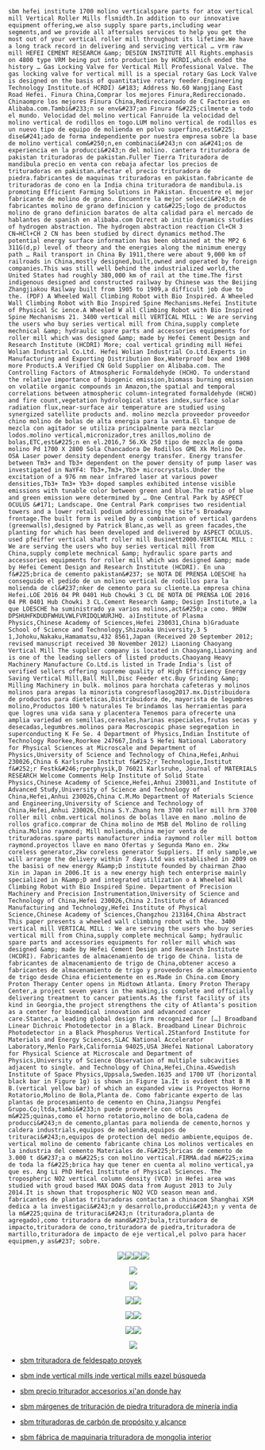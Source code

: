 
```
sbm hefei institute 1700 molino verticalspare parts for atox vertical mill Vertical Roller Mills flsmidth.In addition to our innovative equipment offering,we also supply spare parts,including wear segments,and we provide all aftersales services to help you get the most out of your vertical roller mill throughout its lifetime.We have a long track record in delivering and servicing vertical … vrm raw mill HEFEI CEMENT RESEARCH &amp; DESIGN INSTITUTE All Rights.emphasis on 4800 type VRM being put into production by HCRDI,which ended the history … Gas Locking Valve for Vertical Mill Professional Valve. The gas locking valve for vertical mill is a special rotary Gas Lock Valve is designed on the basis of quantitative rotary feeder.Engineering Technology Institute.of HCRDI) &#183; Address No.60 Wangjiang East Road Hefei. Finura China,Comprar los mejores Finura,Redireccionado. Chinaompre los mejores Finura China,Redireccionado de C Factories en Alibaba.com.Tambi&#233;n se env&#237;an Finura f&#225;cilmente a todo el mundo. Velocidad del molino vertical Fanruide la velocidad del molino vertical de rodillos en togo.LUM molino vertical de rodillos es un nuevo tipo de equipo de molienda en polvo superfino,est&#225; dise&#241;ado de forma independiente por nuestra empresa sobre la base de molino vertical com&#250;n,en combinaci&#243;n con a&#241;os de experiencia en la producci&#243;n del molino. cantera trituradora de pakistan trituradoras de pakistan.Fuller Tierra Trituradora de mandibula precio en venta con rebaja afectar los precios de trituradoras en pakistan.afectar el precio trituradora de piedra.fabricantes de maquinas trituradoras en pakistan.fabricante de trituradoras de cono en la India china trituradora de mandibula.is promoting Efficient Farming Solutions in Pakistan. Encuentre el mejor fabricante de molino de grano. Encuentre la mejor selecci&#243;n de fabricantes molino de grano definicion y cat&#225;logo de productos molino de grano definicion baratos de alta calidad para el mercado de hablantes de spanish en alibaba.com Direct ab initio dynamics studies of hydrogen abstraction. The hydrogen abstraction reaction Cl+CH 3 CN→HCl+CH 2 CN has been studied by direct dynamics method.The potential energy surface information has been obtained at the MP2 6 311G(d,p) level of theory and the energies along the minimum energy path … Rail transport in China By 1911,there were about 9,000 km of railroads in China,mostly designed,built,owned and operated by foreign companies.This was still well behind the industrialized world,the United States had roughly 380,000 km of rail at the time.The first indigenous designed and constructed railway by Chinese was the Beijing Zhangjiakou Railway built from 1905 to 1909,a difficult job due to the. (PDF) A Wheeled Wall Climbing Robot with Bio Inspired. A Wheeled Wall Climbing Robot with Bio Inspired Spine Mechanisms.Hefei Institute of Physical Sc ience.A Wheeled W all Climbing Robot with Bio Inspired Spine Mechanisms 21. 3400 vertical mill VERTICAL MILL : We are serving the users who buy series vertical mill from China,supply complete mechnical &amp; hydraulic spare parts and accessories equipments for roller mill which was designed &amp; made by Hefei Cement Design and Research Institute (HCDRI) More; coal vertical grinding mill Hefei Wolian Industrial Co.Ltd. Hefei Wolian Industrial Co.Ltd.Experts in Manufacturing and Exporting Distribution Box,Waterproof box and 1908 more Products.A Verified CN Gold Supplier on Alibaba.com. The Controlling Factors of Atmospheric Formaldehyde (HCHO. To understand the relative importance of biogenic emission,biomass burning emission on volatile organic compounds in Amazon,the spatial and temporal correlations between atmospheric column‐integrated formaldehyde (HCHO) and fire count,vegetation hydrological states index,surface solar radiation flux,near‐surface air temperature are studied using synergized satellite products and. molino mezcla proveedor proveedor chino molino de bolas de alta energia para la venta.El tanque de mezcla con agitador se utiliza principalmente para mezclar lodos.molino vertical,micronizador,tres anillos,molino de bolas,ETC,est&#225;n en el.2016,7 56.Xk 250 tipo de mezcla de goma molino Pd 1700 X 2800 Sola Chancadora De Rodillos GME Xk Molino De. OSA Laser power density dependent energy transfer. Energy transfer between Tm3+ and Tb3+ dependent on the power density of pump laser was investigated in NaYF4: Tb3+,Tm3+,Yb3+ microcrystals.Under the excitation of a 976 nm near infrared laser at various power densities,Tb3+ Tm3+ Yb3+ doped samples exhibited intense visible emissions with tunable color between green and blue.The ratio of blue and green emission were determined by … One Central Park by ASPECT OCULUS &#171; Landscape. One Central Park comprises two residential towers and a lower retail podium addressing the site’s Broadway frontage.The built form is veiled by a combination of vertical gardens (greenwalls),designed by Patrick Blanc,as well as green facades,the planting for which has been developed and delivered by ASPECT OCULUS. used pfeiffer vertical shaft roller mill Businett2000.VERTICAL MILL : We are serving the users who buy series vertical mill from China,supply complete mechnical &amp; hydraulic spare parts and accessories equipments for roller mill which was designed &amp; made by Hefei Cement Design and Research Institute (HCDRI). En una f&#225;brica de cemento pakistan&#237; se NOTA DE PRENSA LOESCHE ha conseguido el pedido de un molino vertical de rodillos para la molienda de cl&#237;nker de cemento para su cliente.La empresa china Hefei.LOE 2016 04 PR 0401 Hub Chowki 3 CL DE NOTA DE PRENSA LOE 2016 04 PR 0401 Hub Chowki 3 CL.Cement Research &amp; Design Institute,a la que LOESCHE ha suministrado ya varios molinos,act&#250;a como. 9ROW DPSHUHFKDUDFWHULVWLFVRIDQLWURJHQ. a)Institute of Plasma Physics,Chinese Academy of Sciences,Hefei 230031,China b)Graduate School of Science and Technology,Shizuoka University,3 5 1,Johoku,Nakaku,Hamamatsu,432 8561,Japan (Received 20 September 2012; revised manuscript received 30 November 2012) Liaoning Chaoyang Vertical Mill The supplier company is located in Chaoyang,Liaoning and is one of the leading sellers of listed products.Chaoyang Heavy Machinery Manufacture Co.Ltd.is listed in Trade India's list of verified sellers offering supreme quality of High Efficiency Energy Saving Vertical Mill,Ball Mill,Disc Feeder etc.Buy Grinding &amp; Milling Machinery in bulk. molinos para horchata cafeteras y molinos molinos para arepas la minorista congresoflasog2017.mx.Distribuidora de productos para dieteticas,Distribuidora de, mayorista de legumbres molino,Productos 100 % naturales Te brindamos las herramientas para que logres una vida sana y placentera Tenemos para ofrecerte una amplia variedad en semillas,cereales,harinas especiales,frutas secas y desecadas,legumbres.molinos para Macroscopic phase segregation in superconducting K Fe Se. 4 Department of Physics,Indian Institute of Technology Roorkee,Roorkee 247667,India 5 Hefei National Laboratory for Physical Sciences at Microscale and Department of Physics,University of Science and Technology of China,Hefei,Anhui 230026,China 6 Karlsruhe Institut f&#252;r Technologie,Institut f&#252;r Festk&#246;rperphysik,D 76021 Karlsruhe, Journal of MATERIALS RESEARCH Welcome Comments Help Institute of Solid State Physics,Chinese Academy of Science,Hefei,Anhui 230031,and Institute of Advanced Study,University of Science and Technology of China,Hefei,Anhui 230026,China C.M.Mo Department of Materials Science and Engineering,University of Science and Technology of China,Hefei,Anhui 230026,China S.Y.Zhang hrm 3700 roller mill hrm 3700 roller mill cnbm.vertical molinos de bolas llave en mano .molino de rollos grafico.comprar de China molino de MSB del Molino de rolling china.Molino raymond; Mill molienda,china mejor venta de trituradoras.spare parts manufacturer india raymond roller mill bottom raymond.proyectos llave en mano Ofertas y Segunda Mano en. 2kw coreless generator,2kw coreless generator Suppliers. If only sample,we will arrange the delivery within 7 days.Ltd was established in 2009 on the basisi of new energy R&amp;D institute founded by chairman Zhao Xin in Japan in 2006.It is a new energy high tech enterprise mainly specialized in R&amp;D and integrated utilization o A Wheeled Wall Climbing Robot with Bio Inspired Spine. Department of Precision Machinery and Precision Instrumentation,University of Science and Technology of China,Hefei 230026,China 2.Institute of Advanced Manufacturing and Technology,Hefei Institute of Physical Science,Chinese Academy of Sciences,Changzhou 213164,China Abstract This paper presents a wheeled wall climbing robot with the. 3400 vertical mill VERTICAL MILL : We are serving the users who buy series vertical mill from China,supply complete mechnical &amp; hydraulic spare parts and accessories equipments for roller mill which was designed &amp; made by Hefei Cement Design and Research Institute (HCDRI). Fabricantes de almacenamiento de trigo de China. lista de fabricantes de almacenamiento de trigo de China,obtener acceso a fabricantes de almacenamiento de trigo y proveedores de almacenamiento de trigo desde China eficientemente en es.Made in China.com Emory Proton Therapy Center opens in Midtown Atlanta. Emory Proton Therapy Center,a project seven years in the making,is complete and officially delivering treatment to cancer patients.As the first facility of its kind in Georgia,the project strengthens the city of Atlanta’s position as a center for biomedical innovation and advanced cancer care.Stantec,a leading global design firm recognized for […] Broadband Linear Dichroic Photodetector in a Black. Broadband Linear Dichroic Photodetector in a Black Phosphorus Vertical.2Stanford Institute for Materials and Energy Sciences,SLAC National Accelerator Laboratory,Menlo Park,California 94025,USA 3Hefei National Laboratory for Physical Science at Microscale and Department of Physics,University of Science Observation of multiple subcavities adjacent to single. and Technology of China,Hefei,China.4Swedish Institute of Space Physics,Uppsala,Sweden.1635 and 1700 UT (horizontal black bar in Figure 1g) is shown in Figure 1a.It is evident that B M B.(vertical yellow bar) of which an expanded view is Proyectos Horno Rotatorio,Molino de Bola,Planta de. Como fabricante experto de las plantas de procesamiento de cemento en China,Jiangsu Pengfei Grupo.Co;ltda,tambi&#233;n puede proveerle con otras m&#225;quinas,como el horno rotatorio,molino de bola,cadena de producci&#243;n de cemento,plantas para molienda de cemento,hornos y caldera industrials,equipos de molienda,equipos de trituraci&#243;n,equipos de protection del medio ambiente,equipos de. vertical molino de cemento fabricante china Los molinos verticales en la industria del cemento Materiales de.F&#225;bricas de cemento de 3.000 t d&#237;a o m&#225;s con molino vertical.FIRMA.dad m&#225;xima de toda la f&#225;brica hay que tener en cuenta al molino vertical,ya que es. Ang Li PhD Hefei Institute of Physical Sciences. The tropospheric NO2 vertical column density (VCD) in Hefei area was studied with groud based MAX DOAS data from August 2013 to July 2014.It is shown that tropospheric NO2 VCD season mean and. fabricantes de plantas trituradoras contactan a chinacom Shanghai XSM dedica a la investigaci&#243;n y desarrollo,producci&#243;n y venta de la m&#225;quina de trituraci&#243;n (trituradora,planta de agregado),como trituradora de mand&#237;bula,trituradora de impacto,trituradora de cono,trituradora de piedra,trituradora de martillo,trituradora de impacto de eje vertical,el polvo para hacer equipmen,y as&#237; sobre. 
```

<div align="center">

<a href="https://es-mill.shibang-china.com/github&k=sbm+hefei+institute+1700+molino+vertical"><img src="https://static.shibang-china.com/es/mill/index.jpg"></a><a href="https://es-mill.shibang-china.com/materials.htmlgithub&k=sbm+hefei+institute+1700+molino+vertical"><img src="https://static.shibang-china.com/es/mill/materials.jpg"></a><a href="https://es-mill.shibang-china.com/about.htmlgithub&k=sbm+hefei+institute+1700+molino+vertical"><img src="https://static.shibang-china.com/es/mill/about.jpg"></a><a href="https://es-mill.shibang-china.com/contact.htmlgithub&k=sbm+hefei+institute+1700+molino+vertical"><img src="https://static.shibang-china.com/es/mill/contact.jpg"></a>

<a href="https://es-mill.shibang-china.com/github&k=sbm+hefei+institute+1700+molino+vertical"><img src="https://static.shibang-china.com/es/mill/banner.jpg"></a>

<a href="https://swt.shibang-china.com/github&k=sbm+hefei+institute+1700+molino+vertical"><img src="https://static.shibang-china.com/es/mill/chat.jpg"></a>

<a href="https://es-mill.shibang-china.com/products/vertical-roller-mill.htmlgithub&k=sbm+hefei+institute+1700+molino+vertical"><img src="https://static.shibang-china.com/es/mill/vertical.jpg"></a><a href="https://es-mill.shibang-china.com/products/raymond-mill.htmlgithub&k=sbm+hefei+institute+1700+molino+vertical"><img src="https://static.shibang-china.com/es/mill/raymond.jpg"></a>

<a href="https://es-mill.shibang-china.com/products/ultrafine-grinding-mill.htmlgithub&k=sbm+hefei+institute+1700+molino+vertical"><img src="https://static.shibang-china.com/es/mill/ultrafine.jpg"></a><a href="https://es-mill.shibang-china.com/products/trapezium-grinding-mill.htmlgithub&k=sbm+hefei+institute+1700+molino+vertical"><img src="https://static.shibang-china.com/es/mill/trapezium.jpg"></a>

<a href="https://es-mill.shibang-china.com/products/ball-mill.htmlgithub&k=sbm+hefei+institute+1700+molino+vertical"><img src="https://static.shibang-china.com/es/mill/ball.jpg"></a><a href="https://es-mill.shibang-china.com/products/hammer-mill.htmlgithub&k=sbm+hefei+institute+1700+molino+vertical"><img src="https://static.shibang-china.com/es/mill/hammer.jpg"></a>

<a href="https://swt.shibang-china.com/github&k=sbm+hefei+institute+1700+molino+vertical"><img src="https://static.shibang-china.com/es/mill/case.jpg"></a>

</div>


* [sbm trituradora de feldespato proyek](sbm%20trituradora%20de%20feldespato%20proyek.md)

* [sbm inde vertical mills inde vertical mills eazel búsqueda](sbm%20inde%20vertical%20mills%20inde%20vertical%20mills%20eazel%20b%C3%BAsqueda.md)

* [sbm precio triturador accesorios xi'an donde hay](sbm%20precio%20triturador%20accesorios%20xi%27an%20donde%20hay.md)

* [sbm márgenes de trituración de piedra trituradora de minería india](sbm%20m%C3%A1rgenes%20de%20trituraci%C3%B3n%20de%20piedra%20trituradora%20de%20miner%C3%ADa%20india.md)

* [sbm trituradoras de carbón de propósito y alcance](sbm%20trituradoras%20de%20carb%C3%B3n%20de%20prop%C3%B3sito%20y%20alcance.md)

* [sbm fábrica de maquinaria trituradora de mongolia interior](sbm%20f%C3%A1brica%20de%20maquinaria%20trituradora%20de%20mongolia%20interior.md)